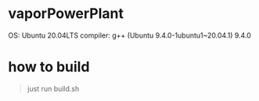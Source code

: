 # vaporPowerPlant

OS: Ubuntu 20.04LTS
compiler: g++ (Ubuntu 9.4.0-1ubuntu1~20.04.1) 9.4.0

# how to build
> just run build.sh
